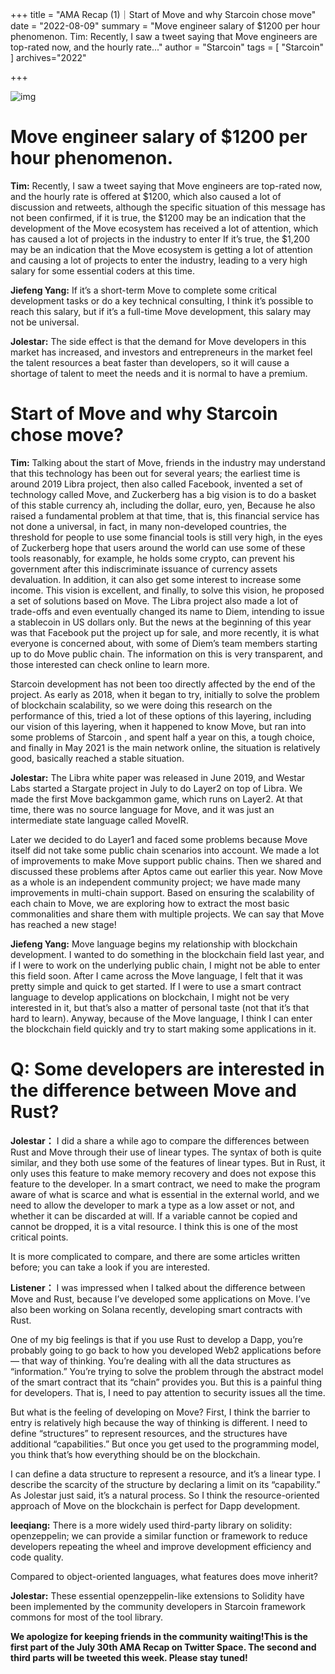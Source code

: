 +++
title = "AMA Recap (1)｜Start of Move and why Starcoin chose move"
date = "2022-08-09"
summary = "Move engineer salary of $1200 per hour phenomenon. Tim: Recently, I saw a tweet saying that Move engineers are top-rated now, and the hourly rate..."
author = "Starcoin"
tags = [
    "Starcoin"
]
archives="2022"

+++

![img](/images/hackathon/amar1.png)

# Move engineer salary of $1200 per hour phenomenon.

**Tim:** Recently, I saw a tweet saying that Move engineers are top-rated now, and the hourly rate is offered at $1200, which also caused a lot of discussion and retweets, although the specific situation of this message has not been confirmed, if it is true, the $1200 may be an indication that the development of the Move ecosystem has received a lot of attention, which has caused a lot of projects in the industry to enter If it’s true, the $1,200 may be an indication that the Move ecosystem is getting a lot of attention and causing a lot of projects to enter the industry, leading to a very high salary for some essential coders at this time.

**Jiefeng Yang:** If it’s a short-term Move to complete some critical development tasks or do a key technical consulting, I think it’s possible to reach this salary, but if it’s a full-time Move development, this salary may not be universal.

**Jolestar:** The side effect is that the demand for Move developers in this market has increased, and investors and entrepreneurs in the market feel the talent resources a beat faster than developers, so it will cause a shortage of talent to meet the needs and it is normal to have a premium.

# Start of Move and why Starcoin chose move?

**Tim:** Talking about the start of Move, friends in the industry may understand that this technology has been out for several years; the earliest time is around 2019 Libra project, then also called Facebook, invented a set of technology called Move, and Zuckerberg has a big vision is to do a basket of this stable currency ah, including the dollar, euro, yen, Because he also raised a fundamental problem at that time, that is, this financial service has not done a universal, in fact, in many non-developed countries, the threshold for people to use some financial tools is still very high, in the eyes of Zuckerberg hope that users around the world can use some of these tools reasonably, for example, he holds some crypto, can prevent his government after this indiscriminate issuance of currency assets devaluation. In addition, it can also get some interest to increase some income. This vision is excellent, and finally, to solve this vision, he proposed a set of solutions based on Move. The Libra project also made a lot of trade-offs and even eventually changed its name to Diem, intending to issue a stablecoin in US dollars only. But the news at the beginning of this year was that Facebook put the project up for sale, and more recently, it is what everyone is concerned about, with some of Diem’s team members starting up to do Move public chain. The information on this is very transparent, and those interested can check online to learn more.

Starcoin development has not been too directly affected by the end of the project. As early as 2018, when it began to try, initially to solve the problem of blockchain scalability, so we were doing this research on the performance of this, tried a lot of these options of this layering, including our vision of this layering, when it happened to know Move, but ran into some problems of Starcoin , and spent half a year on this, a tough choice, and finally in May 2021 is the main network online, the situation is relatively good, basically reached a stable situation.

**Jolestar:** The Libra white paper was released in June 2019, and Westar Labs started a Stargate project in July to do Layer2 on top of Libra. We made the first Move backgammon game, which runs on Layer2. At that time, there was no source language for Move, and it was just an intermediate state language called MoveIR.

Later we decided to do Layer1 and faced some problems because Move itself did not take some public chain scenarios into account. We made a lot of improvements to make Move support public chains. Then we shared and discussed these problems after Aptos came out earlier this year. Now Move as a whole is an independent community project; we have made many improvements in multi-chain support. Based on ensuring the scalability of each chain to Move, we are exploring how to extract the most basic commonalities and share them with multiple projects. We can say that Move has reached a new stage!

**Jiefeng Yang:** Move language begins my relationship with blockchain development. I wanted to do something in the blockchain field last year, and if I were to work on the underlying public chain, I might not be able to enter this field soon. After I came across the Move language, I felt that it was pretty simple and quick to get started. If I were to use a smart contract language to develop applications on blockchain, I might not be very interested in it, but that’s also a matter of personal taste (not that it’s that hard to learn). Anyway, because of the Move language, I think I can enter the blockchain field quickly and try to start making some applications in it.

# Q: Some developers are interested in the difference between Move and Rust?

**Jolestar：** I did a share a while ago to compare the differences between Rust and Move through their use of linear types. The syntax of both is quite similar, and they both use some of the features of linear types. But in Rust, it only uses this feature to make memory recovery and does not expose this feature to the developer. In a smart contract, we need to make the program aware of what is scarce and what is essential in the external world, and we need to allow the developer to mark a type as a low asset or not, and whether it can be discarded at will. If a variable cannot be copied and cannot be dropped, it is a vital resource. I think this is one of the most critical points.

It is more complicated to compare, and there are some articles written before; you can take a look if you are interested.

**Listener：** I was impressed when I talked about the difference between Move and Rust, because I’ve developed some applications on Move. I’ve also been working on Solana recently, developing smart contracts with Rust.

One of my big feelings is that if you use Rust to develop a Dapp, you’re probably going to go back to how you developed Web2 applications before — that way of thinking. You’re dealing with all the data structures as “information.” You’re trying to solve the problem through the abstract model of the smart contract that its “chain” provides you. But this is a painful thing for developers. That is, I need to pay attention to security issues all the time.

But what is the feeling of developing on Move? First, I think the barrier to entry is relatively high because the way of thinking is different. I need to define “structures” to represent resources, and the structures have additional “capabilities.” But once you get used to the programming model, you think that’s how everything should be on the blockchain.

I can define a data structure to represent a resource, and it’s a linear type. I describe the scarcity of the structure by declaring a limit on its “capability.” As Jolestar just said, it’s a natural process. So I think the resource-oriented approach of Move on the blockchain is perfect for Dapp development.

**leeqiang:** There is a more widely used third-party library on solidity: openzeppelin; we can provide a similar function or framework to reduce developers repeating the wheel and improve development efficiency and code quality.

Compared to object-oriented languages, what features does move inherit?

**Jolestar:** These essential openzeppelin-like extensions to Solidity have been implemented by the community developers in Starcoin framework commons for most of the tool library.

**We apologize for keeping friends in the community waiting!This is the first part of the July 30th AMA Recap on Twitter Space. The second and third parts will be tweeted this week. Please stay tuned!**